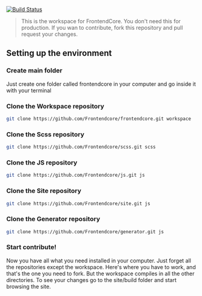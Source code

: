 [![Build Status](http://www.frontendcore.com/static/img/frontendcore-black.png)](https://github.com/tonipinel/frontendcore)

> This is the workspace for FrontendCore. You don't need this for production. If you wan to contribute, fork this repository and pull request your changes.


## Setting up the environment

### Create main folder

Just create one folder called frontendcore in your computer and go inside it with your terminal

### Clone the Workspace repository

```bash
git clone https://github.com/Frontendcore/frontendcore.git workspace
```

### Clone the Scss repository

```bash
git clone https://github.com/Frontendcore/scss.git scss
```

### Clone the JS repository

```bash
git clone https://github.com/Frontendcore/js.git js
```

### Clone the Site repository

```bash
git clone https://github.com/Frontendcore/site.git js
```

### Clone the Generator repository

```bash
git clone https://github.com/Frontendcore/generator.git js
```

### Start contribute!


Now you have all what you need installed in your computer. Just forget all the repositories except the workspace. Here's where you have to work, and that's the one you need to fork. But the workspace compiles in all the other directories. To see your changes go to the site/build folder and start browsing the site.
